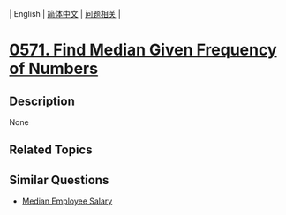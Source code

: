 
| English | [简体中文](README.md) | [问题相关](QUESTION.md) |
# [0571. Find Median Given Frequency of Numbers](https://leetcode-cn.com/problems/find-median-given-frequency-of-numbers/)
## Description
None
## Related Topics

## Similar Questions
- [Median Employee Salary](../0569/README_EN.md)
